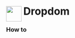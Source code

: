 
<h1>
	<img src="~/icon.svg" style="float: left; width: 42px; margin: 3px 5px 0 0;">
	Dropdom
</h1>

### How to

